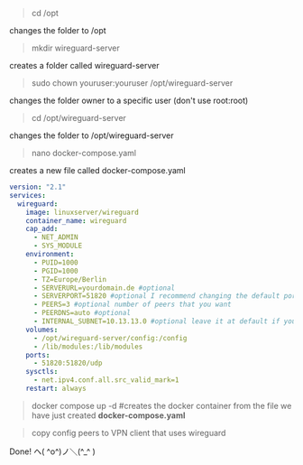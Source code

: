 > cd /opt

changes the folder to /opt

> mkdir wireguard-server

creates a folder called wireguard-server

> sudo chown youruser:youruser /opt/wireguard-server

changes the folder owner to a specific user (don't use root:root)

> cd /opt/wireguard-server

changes the folder to /opt/wireguard-server

> nano docker-compose.yaml

creates a new file called docker-compose.yaml

```yml
version: "2.1"
services:
  wireguard:
    image: linuxserver/wireguard
    container_name: wireguard
    cap_add:
      - NET_ADMIN
      - SYS_MODULE
    environment:
      - PUID=1000
      - PGID=1000
      - TZ=Europe/Berlin
      - SERVERURL=yourdomain.de #optional
      - SERVERPORT=51820 #optional I recommend changing the default port for security reasons
      - PEERS=3 #optional number of peers that you want
      - PEERDNS=auto #optional
      - INTERNAL_SUBNET=10.13.13.0 #optional leave it at default if you dont know what you are doing
    volumes:
      - /opt/wireguard-server/config:/config
      - /lib/modules:/lib/modules
    ports:
      - 51820:51820/udp
    sysctls:
      - net.ipv4.conf.all.src_valid_mark=1
    restart: always
```

> docker compose up -d
#creates the docker container from the file we have just created **docker-compose.yaml**

> copy config peers to VPN client that uses wireguard

Done! ヘ( ^o^)ノ＼(^_^ )